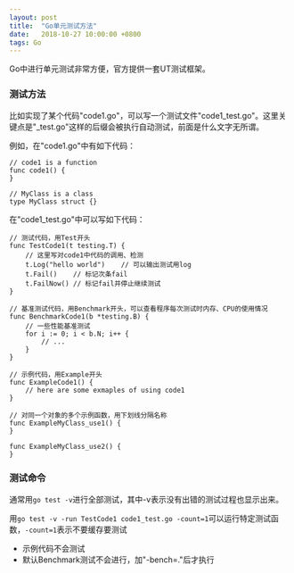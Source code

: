 ```yaml
---
layout: post
title:  "Go单元测试方法"
date:   2018-10-27 10:00:00 +0800
tags: Go
---
```


Go中进行单元测试非常方便，官方提供一套UT测试框架。

### 测试方法
比如实现了某个代码"code1.go"，可以写一个测试文件"code1_test.go"。这里关键点是"_test.go"这样的后缀会被执行自动测试，前面是什么文字无所谓。

例如，在"code1.go"中有如下代码：
```
// code1 is a function
func code1() {
}

// MyClass is a class
type MyClass struct {}
```

在"code1_test.go"中可以写如下代码：
```
// 测试代码，用Test开头
func TestCode1(t testing.T) {
	// 这里写对code1中代码的调用、检测
	t.Log("hello world")	// 可以输出测试用log
	t.Fail()	// 标记次条fail
	t.FailNow()	// 标记fail并停止继续测试
}

// 基准测试代码，用Benchmark开头，可以查看程序每次测试时内存、CPU的使用情况
func BenchmarkCode1(b *testing.B) {
	// 一些性能基准测试
	for i := 0; i < b.N; i++ {
		// ...
	}
}

// 示例代码，用Example开头
func ExampleCode1() {
	// here are some exmaples of using code1
}

// 对同一个对象的多个示例函数，用下划线分隔名称
func ExampleMyClass_use1() {
}

func ExampleMyClass_use2() {
}
```

### 测试命令
通常用`go test -v`进行全部测试，其中-v表示没有出错的测试过程也显示出来。

用`go test -v -run TestCode1 code1_test.go -count=1`可以运行特定测试函数，`-count=1`表示不要缓存要测试

* 示例代码不会测试
* 默认Benchmark测试不会进行，加"-bench=."后才执行
